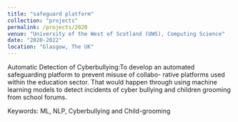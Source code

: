 ```yaml
---
title: "safeguard platform"
collection: "projects"
permalink: /projects/2020
venue: "University of the West of Scotland (UWS), Computing Science"
date: "2020-2022"
location: "Glasgow, The UK"
---
```

Automatic Detection of Cyberbullying:To develop an automated safeguarding platform to prevent misuse of collabo-
    rative platforms used within the education sector. That would happen through
    using machine learning models to detect incidents of cyber bullying and children
    grooming from school forums.

Keywords: ML, NLP, Cyberbullying and Child-grooming